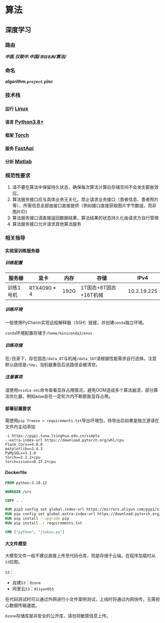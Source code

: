 # 算法

## 深度学习

### 路由

***中医.仪联中.中国/`项目名称`/算法/***

### 命名

***algorithm.`project`.yinc***

### 技术栈

### `运行`  [Linux](https://www.linux.org/)

### `语言`  [Python3.8+](https://www.python.org/)

### `框架`  [Torch](https://pytorch.org)

### `服务`  [FastApi](https://fastapi.tiangolo.com/zh)

### `分析`  [Matlab](https://www.mathworks.com/products/matlab.html)

### 规范性要求

1. 请不要在算法中保留持久状态，确保每次算法计算后存储空间不会发生膨胀效应。
2. 算法服务接口应与具体业务无关化，禁止请求业务接口（患者信息、患者照片等），所需信息全部由接口直接提供（例如接口直接获取图片字节数组，而非图片ID）
3. 算法服务接口请直接返回数据结果，算法结果的状态持久化由请求方自行管理
4. 算法服务接口允许请求其他算法服务

### 相关指导

#### 实验室训练服务器

##### 训练配置

| 服务器    | 显卡        | 内存 | 存储                  | IPv4        |
| --------- | ----------- | ---- | --------------------- | ----------- |
| 训练1号机 | RTX4090 * 4 | 192G | 1T固态+8T固态+16T机械 | 10.2.19.225 |

##### 训练环境

一般使用PyCharm实现远程解释器（SSH）链接，并创建`conda`独立环境。

`conda`环境配置存储于`/home/miniconda3/envs`

##### 训练存储

在`/`目录下，存在固态`/data_8T`与机械`/data_16T`请根据性能需求自行选择。注意默认路径是`/tmp`，当机器重启后该路径会被清空。

##### 注意事项

请使用`nvidia-smi`命令查看显存占用情况，避免OOM造成多个算法崩溃，部分算法优化器，例如`Adam`会在一定轮次内不断膨胀显存占用。

#### 部署前置要求

需使用`pip freeze > requirements.txt`导出环境包，待导出后如果是独立源请在文件内主动添加

```
-i https://pypi.tuna.tsinghua.edu.cn/simple
--extra-index-url https://download.pytorch.org/whl/cpu
Flask_Cors==4.0.0
matplotlib==3.4.3
PyMySQL==1.1.0
torch==2.2.2+cpu
torchvision==0.17.2+cpu
```

#### Dockerfile

```dockerfile
FROM python:3.10.12

WORKDIR /src

COPY . .

RUN pip3 config set global.index-url https://mirrors.aliyun.com/pypi/simple/
RUN pip config set global.extra-index-url https://download.pytorch.org/whl/cpu
RUN pip install --upgrade pip
RUN pip install -r requirements.txt

CMD ["python", "jiekou.py"]
```

#### 大文件模型

大模型文件一般不建议直接上传至代码仓库，而是存储于云端，在程序加载时从`S3`拉取。

`S3`：

- 自建`S3`：`Ozone`
- 阿里云`S3`：`AliyunOSS`

在代码测试时可以通过外网进行小文件案例测试，上线时将通过内网快传，无需担心数据传输速度。

`Ozone`存储库是非安全的公开库，请勿将敏感信息上传。
